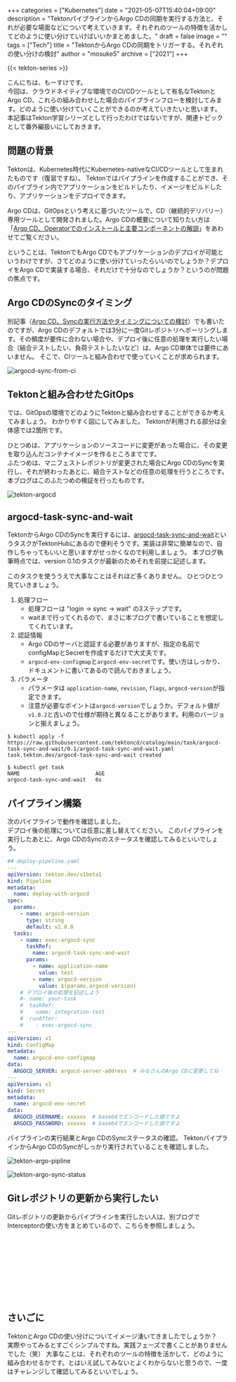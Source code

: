 +++
categories = ["Kubernetes"]
date = "2021-05-07T15:40:04+09:00"
description = "TektonパイプラインからArgo CDの同期を実行する方法と、それが必要な場面などについて考えていきます。それぞれのツールの特徴を活かしてどのように使い分けていけばいいかまとめました。"
draft = false
image = ""
tags = ["Tech"]
title = "TektonからArgo CDの同期をトリガーする。それぞれの使い分けの検討"
author = "mosuke5"
archive = ["2021"]
+++

{{< tekton-series >}}

こんにちは、もーすけです。  
今回は、クラウドネイティブな環境でのCI/CDツールとして有名なTektonとArgo CD、これらの組み合わせした場合のパイプラインフローを検討してみます。どのように使い分けていくことができるのか考えていきたいと思います。
本記事はTekton学習シリーズとして行ったわけではないですが、関連トピックとして番外編扱いにしておきます。
<!--more-->

## 問題の背景
Tektonは、Kubernetes時代にKubernetes-nativeなCI/CDツールとして生まれたものです（復習ですね）。
Tektonではパイプラインを作成することができ、そのパイプライン内でアプリケーションをビルドしたり、イメージをビルドしたり、アプリケーションをデプロイできます。

Argo CDは、GitOpsという考えに基づいたツールで、CD（継続的デリバリー）専用ツールとして開発されました。Argo CDの概要について知りたい方は「[Argo CD、Operatorでのインストールと主要コンポーネントの解説](/entry/2021/04/13/argocd/)」をあわせてご覧ください。

ということは、TektonでもArgo CDでもアプリケーションのデプロイが可能というわけですが、さてどのように使い分けていったらいいのでしょうか？デプロイをArgo CDで実装する場合、それだけで十分なのでしょうか？というのが問題の焦点です。

## Argo CDのSyncのタイミング
別記事（[Argo CD、Syncの実行方法やタイミングについての検討](/entry/2021/05/06/argocd-sync-action/)）でも書いたのですが、Argo CDのデフォルトでは3分に一度Gitレポジトリへポーリングします。その頻度が要件に合わない場合や、デプロイ後に任意の処理を実行したい場合（結合テストしたい、負荷テストしたいなど）は、Argo CD単体では要件にあいません。
そこで、CIツールと組み合わせで使っていくことが求められます。

![argocd-sync-from-ci](/image/argocd-sync-from-ci.png)

## Tektonと組み合わせたGitOps
では、GitOpsの環境でどのようにTektonと組み合わせすることができるか考えてみましょう。
わかりやすく図にしてみました。
Tektonが利用される部分は全体感では2箇所です。

ひとつめは、アプリケーションのソースコードに変更があった場合に、その変更を取り込んだコンテナイメージを作るところまでです。  
ふたつめは、マニフェストレポジトリが変更された場合にArgo CDのSyncを実行し、それが終わったあとに、結合テストなどの任意の処理を行うところです。本ブログはこのふたつめの検証を行ったものです。

![tekton-argocd](/image/tekton-trigger-argocd-sync.png)

## argocd-task-sync-and-wait
TektonからArgo CDのSyncを実行するには、[argocd-task-sync-and-wait](https://hub.tekton.dev/tekton/task/argocd-task-sync-and-wait)というタスクがTektonHubにあるので便利そうです。実装は非常に簡単なので、自作しちゃってもいいと思いますがせっかくなので利用しましょう。
本ブログ執筆時点では、version 0.1のタスクが最新のためそれを前提に記述します。

このタスクを使ううえで大事なことはそれほど多くありません。
ひとつひとつ見ていきましょう。

1. 処理フロー
    - 処理フローは "login -> sync -> wait" の3ステップです。
    - waitまで行ってくれるので、まさに本ブログで書いていることを想定してくれています。
1. 認証情報
    - Argo CDのサーバと認証する必要がありますが、指定の名前でconfigMapとSecretを作成するだけで大丈夫です。
    - `argocd-env-configmap`と`argocd-env-secret`です。使い方はしっかり、ドキュメントに書いてあるので読んでおきましょう。
1. パラメータ
    - パラメータは `application-name`, `revision`, `flags`, `argocd-version`が指定できます。
    - 注意が必要なポイントは`argocd-version`でしょうか。デフォルト値が`v1.0.2`と古いので仕様が期待と異なることがあります。利用のバージョンと揃えましょう。

```
$ kubectl apply -f https://raw.githubusercontent.com/tektoncd/catalog/main/task/argocd-task-sync-and-wait/0.1/argocd-task-sync-and-wait.yaml
task.tekton.dev/argocd-task-sync-and-wait created

$ kubectl get task
NAME                        AGE
argocd-task-sync-and-wait   6s
```

## パイプライン構築
次のパイプラインで動作を確認しました。  
デプロイ後の処理については任意に差し替えてください。
このパイプラインを実行したあとに、Argo CDのSyncのステータスを確認してみるといいでしょう。

```yaml
## deploy-pipeline.yaml
---
apiVersion: tekton.dev/v1beta1
kind: Pipeline
metadata:
  name: deploy-with-argocd
spec:
  params:
    - name: argocd-version
      type: string
      default: v2.0.0
  tasks:
    - name: exec-argocd-sync
      taskRef:
        name: argocd-task-sync-and-wait
      params:
        - name: application-name
          value: test
        - name: argocd-version
          value: $(params.argocd-version)
    # デプロイ後の処理を記述しよう
    #- name: your-task
    #  taskRef:
    #    name: integration-test
    #  runAfter:
    #    - exec-argocd-sync
---
apiVersion: v1
kind: ConfigMap
metadata:
  name: argocd-env-configmap
data:
  ARGOCD_SERVER: argocd-server-address  # みなさんのArgo CDに変更してね
---
apiVersion: v1
kind: Secret
metadata:
  name: argocd-env-secret
data:
  ARGOCD_USERNAME: xxxxxx  # base64でエンコードした値ですよ
  ARGOCD_PASSWORD: xxxxxx  # base64でエンコードした値ですよ
```

パイプラインの実行結果とArgo CDのSyncステータスの確認。
TektonパイプラインからArgo CDのSyncがしっかり実行されていることを確認しました。

![tekton-argo-pipline](/image/tekton-argo-pipeline.png)

![tekton-argo-sync-status](/image/tekton-argo-sync-status.png)

## Gitレポジトリの更新から実行したい
Gitレポジトリの更新からパイプラインを実行したい人は、別ブログでInterceptorの使い方をまとめているので、こちらを参照しましょう。

<div class="iframely-embed"><div class="iframely-responsive" style="height: 140px; padding-bottom: 0;"><a href="https://blog.mosuke.tech/entry/2021/04/09/tekton-trigger-interceptor/" data-iframely-url="//cdn.iframe.ly/zlWpI8z"></a></div></div><script async src="//cdn.iframe.ly/embed.js" charset="utf-8"></script>

## さいごに
TektonとArgo CDの使い分けについてイメージ湧いてきましたでしょうか？  
実際やってみるとすごくシンプルですね。実践フェーズで書くことがありませんでした（笑）
大事なことは、それぞれのツールの特徴を活かして、どのように組み合わせるかです。とはいえ試してみないとよくわからないと思うので、一度はチャレンジして確認してみるといいでしょう。